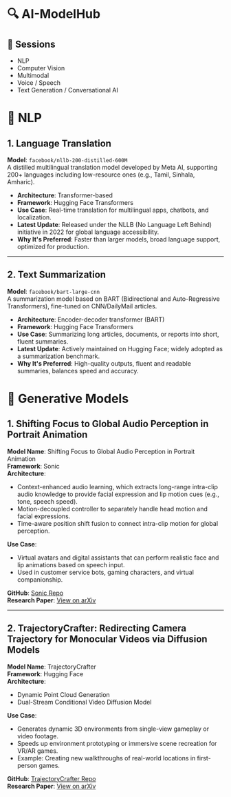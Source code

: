 
# 🔍 AI-ModelHub

## 🔹 Sessions

- NLP
- Computer Vision
- Multimodal
- Voice / Speech
- Text Generation / Conversational AI

# 🧠 NLP

## 1. Language Translation  
**Model**: `facebook/nllb-200-distilled-600M`  
A distilled multilingual translation model developed by Meta AI, supporting 200+ languages including low-resource ones (e.g., Tamil, Sinhala, Amharic).

- **Architecture**: Transformer-based  
- **Framework**: Hugging Face Transformers  
- **Use Case**: Real-time translation for multilingual apps, chatbots, and localization.  
- **Latest Update**: Released under the NLLB (No Language Left Behind) initiative in 2022 for global language accessibility.  
- **Why It's Preferred**: Faster than larger models, broad language support, optimized for production.

---

## 2. Text Summarization  
**Model**: `facebook/bart-large-cnn`  
A summarization model based on BART (Bidirectional and Auto-Regressive Transformers), fine-tuned on CNN/DailyMail articles.

- **Architecture**: Encoder-decoder transformer (BART)  
- **Framework**: Hugging Face Transformers  
- **Use Case**: Summarizing long articles, documents, or reports into short, fluent summaries.  
- **Latest Update**: Actively maintained on Hugging Face; widely adopted as a summarization benchmark.  
- **Why It's Preferred**: High-quality outputs, fluent and readable summaries, balances speed and accuracy.

# 🎨 Generative Models

## 1. Shifting Focus to Global Audio Perception in Portrait Animation  
**Model Name**: Shifting Focus to Global Audio Perception in Portrait Animation  
**Framework**: Sonic  
**Architecture**:  
- Context-enhanced audio learning, which extracts long-range intra-clip audio knowledge to provide facial expression and lip motion cues (e.g., tone, speech speed).  
- Motion-decoupled controller to separately handle head motion and facial expressions.  
- Time-aware position shift fusion to connect intra-clip motion for global perception.

**Use Case**:  
- Virtual avatars and digital assistants that can perform realistic face and lip animations based on speech input.  
- Used in customer service bots, gaming characters, and virtual companionship.

**GitHub**: [Sonic Repo](https://github.com/jixiaozhong/Sonic?tab=readme-ov-file)  
**Research Paper**: [View on arXiv](https://arxiv.org/pdf/2411.16331)

---

## 2. TrajectoryCrafter: Redirecting Camera Trajectory for Monocular Videos via Diffusion Models  
**Model Name**: TrajectoryCrafter  
**Framework**: Hugging Face  
**Architecture**:  
- Dynamic Point Cloud Generation  
- Dual-Stream Conditional Video Diffusion Model

**Use Case**:  
- Generates dynamic 3D environments from single-view gameplay or video footage.  
- Speeds up environment prototyping or immersive scene recreation for VR/AR games.  
- Example: Creating new walkthroughs of real-world locations in first-person games.

**GitHub**: [TrajectoryCrafter Repo](https://github.com/TrajectoryCrafter/TrajectoryCrafter?tab=readme-ov-file)  
**Research Paper**: [View on arXiv](https://arxiv.org/pdf/2503.05638)

